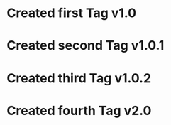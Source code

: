 # Created first Tag v1.0

# Created second Tag v1.0.1

# Created third Tag v1.0.2

# Created fourth Tag v2.0